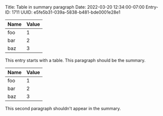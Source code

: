 Title: Table in summary paragraph
Date: 2022-03-20 12:34:00-07:00
Entry-ID: 1711
UUID: e5fe5b31-039a-5838-b481-bde0001e28e1

| Name | Value |
|------|-------|
| foo  | 1 |
| bar  | 2 |
| baz  | 3 |

This entry starts with a table. This paragraph should be the summary.

| Name | Value |
|------|-------|
| foo  | 1 |
| bar  | 2 |
| baz  | 3 |

This second paragraph shouldn't appear in the summary.